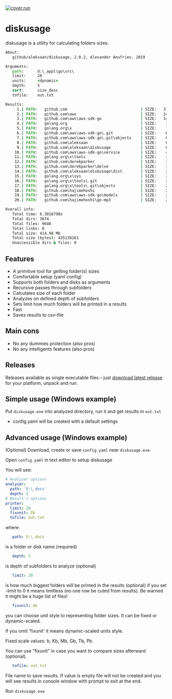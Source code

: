  [![cover.run](https://cover.run/go/github.com/aleksaan/diskusage.svg?style=flat&tag=golang-1.10)](https://cover.run/go?tag=golang-1.10&repo=github.com%2Faleksaan%2Fdiskusage) 
 
# diskusage 
diskusage is a utility for calculating folders sizes.
```cmd
About:
   github/aleksaan/diskusage, 2.0.2, Alexander Anufriev, 2019

Arguments:
   path:      d:\_appl\go\src\
   limit:     20
   units:     <dynamic>
   depth:     5
   sort:      size_desc
   tofile:    out.txt

Results:
     1.| PATH:   github.com                                | SIZE:   316.65 Mb   | DEPTH: 1 
     2.| PATH:   github.com\aws                            | SIZE:   140.36 Mb   | DEPTH: 2 
     3.| PATH:   github.com\aws\aws-sdk-go                 | SIZE:   140.36 Mb   | DEPTH: 3 
     4.| PATH:   golang.org                                | SIZE:    73.65 Mb   | DEPTH: 1 
     5.| PATH:   golang.org\x                              | SIZE:    73.65 Mb   | DEPTH: 2 
     6.| PATH:   github.com\aws\aws-sdk-go\.git            | SIZE:    66.13 Mb   | DEPTH: 4 
     7.| PATH:   github.com\aws\aws-sdk-go\.git\objects    | SIZE:    65.83 Mb   | DEPTH: 5 
     8.| PATH:   github.com\aleksaan                       | SIZE:    63.05 Mb   | DEPTH: 2 
     9.| PATH:   github.com\aleksaan\diskusage             | SIZE:    60.76 Mb   | DEPTH: 3 
    10.| PATH:   github.com\aws\aws-sdk-go\service         | SIZE:    48.31 Mb   | DEPTH: 4 
    11.| PATH:   golang.org\x\tools                        | SIZE:    32.83 Mb   | DEPTH: 3 
    12.| PATH:   github.com\derekparker                    | SIZE:    32.60 Mb   | DEPTH: 2 
    13.| PATH:   github.com\derekparker\delve              | SIZE:    32.60 Mb   | DEPTH: 3 
    14.| PATH:   github.com\aleksaan\diskusage\dist        | SIZE:    28.30 Mb   | DEPTH: 4 
    15.| PATH:   golang.org\x\sys                          | SIZE:    23.44 Mb   | DEPTH: 3 
    16.| PATH:   golang.org\x\tools\.git                   | SIZE:    23.07 Mb   | DEPTH: 4 
    17.| PATH:   golang.org\x\tools\.git\objects           | SIZE:    22.94 Mb   | DEPTH: 5 
    18.| PATH:   github.com\hajimehoshi                    | SIZE:    22.04 Mb   | DEPTH: 2 
    19.| PATH:   github.com\aws\aws-sdk-go\models          | SIZE:    21.92 Mb   | DEPTH: 4 
    20.| PATH:   github.com\hajimehoshi\go-mp3             | SIZE:    21.81 Mb   | DEPTH: 3 

Overall info:
   Total time: 6.3016798s
   Total dirs: 3674
   Total files: 9646
   Total links: 0
   Total size: 414.98 Mb
   Total size (bytes): 435138161
   Unaccessible dirs & files: 0
```
## Features
- A primitive tool for getting folder(s) sizes
- Comfortable setup (yaml config)
- Supports both folders and disks as arguments
- Recursive passes through subfolders
- Calculates size of each folder
- Analyzes on defined depth of subfolders
- Sets limit how much folders will be printed in a results
- Fast
- Saves results to csv-file

## Main cons
- No any dummies protection (also pros)
- No any intelligents features (also pros)

## Releases

Releases available as single executable files – just [download latest release](https://github.com/aleksaan/diskusage/releases) for your platform, unpack and run.

## Simple usage (Windows example)

Put ```diskusage.exe``` into analyzed directory, run it and get results in ```out.txt```

* config.yaml will be created with a default settings

## Advanced usage (Windows example)

(Optional) Download, create or save ```config.yaml``` near ```diskusage.exe```.

Open ```config.yaml``` in text editor to setup diskusage

You will see:
```yaml
# Analyzer options
analyzer: 
  path: 'D:\_docs'
  depth: 5
# Result's options
printer:
  limit: 20
  fixunit: Gb
  tofile: out.txt
  ```
where:
```yaml
   path: D:\_docs
``` 
is a folder or disk name (required)

```yaml
   depth: 5
```
is depth of subfolders to analyze (optional)

```yaml
   limit: 20
```
is how much biggest folders will be printed in the results (optional)
if you set -limit to 0 it means limitless (no one row be cuted from results). Be warned it might be a huge list of files!
```yaml
   fixunit: Gb
```
you can choose unit style to representing folder sizes. It can be fixed or dynamic-scaled.

If you omit 'fixunit' it means dynamic-scaled units style.

Fixed scale values: b, Kb, Mb, Gb, Tb, Pb.

You can use "fixunit" in case you want to compare sizes afterward (optional).

```yaml
   tofile: out.txt
```

File name to save results. If value is empty file will not be created and you will see results in console window with prompt to exit at the end.

Run ```diskusage.exe```
